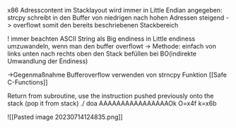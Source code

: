 x86 Adresscontent im Stacklayout wird immer in Little Endian angegeben:
strcpy schreibt in den Buffer von niedrigen nach hohen Adressen steigend -> overflowt somit den bereits beschriebenen Stackbereich

! immer beachten ASCII String als Big endiness in Little endiness umzuwandeln, wenn man den buffer overflowt
-> Methode: einfach von links unten nach rechts oben den Stack befüllen bei BO(indirekte Umwandlung der Endiness)

->Gegenmaßnahme Bufferoverflow verwenden von strncpy Funktion [[Safe C-Functions]]


Return from subroutine, use the instruction pushed
previously onto the stack (pop it from stack)
 ./ doa AAAAAAAAAAAAAAAAOk
O=x4f
k=x6b


![[Pasted image 20230714124835.png]]